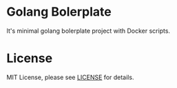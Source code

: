 # Golang Bolerplate
It's minimal golang bolerplate project with Docker scripts.

# License
MIT License, please see [LICENSE](https://github.com/vvelikodny/golang-starter-kit/blob/master/LICENSE) for details. 
